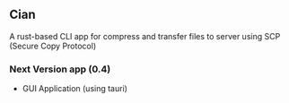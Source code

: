 ## Cian
A rust-based CLI app for compress and transfer files to server using SCP (Secure Copy Protocol)

### Next Version app (0.4)
* GUI Application (using tauri)
